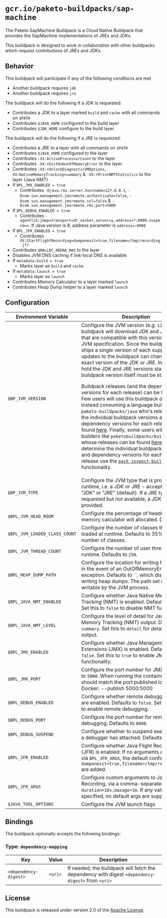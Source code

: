# `gcr.io/paketo-buildpacks/sap-machine`

The Paketo SapMachine Buildpack is a Cloud Native Buildpack that provides the SapMachine implementations of JREs and JDKs.

This buildpack is designed to work in collaboration with other buildpacks which request contributions of JREs and JDKs.

## Behavior

This buildpack will participate if any of the following conditions are met

* Another buildpack requires `jdk`
* Another buildpack requires `jre`

The buildpack will do the following if a JDK is requested:

* Contributes a JDK to a layer marked `build` and `cache` with all commands on `$PATH`
* Contributes `$JAVA_HOME` configured to the build layer
* Contributes `$JDK_HOME` configure to the build layer

The buildpack will do the following if a JRE is requested:

* Contributes a JRE to a layer with all commands on `$PATH`
* Contributes `$JAVA_HOME` configured to the layer
* Contributes `-XX:ActiveProcessorCount` to the layer
* Contributes `-XX:+ExitOnOutOfMemoryError` to the layer
* Contributes `-XX:+UnlockDiagnosticVMOptions`,`-XX:NativeMemoryTracking=summary` & `-XX:+PrintNMTStatistics` to the layer (Java NMT)
* If `BPL_JMX_ENABLED = true`
  * Contributes `-Djava.rmi.server.hostname=127.0.0.1`, `-Dcom.sun.management.jmxremote.authenticate=false`, `-Dcom.sun.management.jmxremote.ssl=false` & `-Dcom.sun.management.jmxremote.rmi.port=5000`
* If `BPL_DEBUG_ENABLED = true`
  * Contributes `-agentlib:jdwp=transport=dt_socket,server=y,address=*:8000,suspend=n`. If Java version is 8, address parameter is `address=:8000`
* If `BPL_JFR_ENABLED = true`
  * Contributes `-XX:StartFlightRecording=dumponexit=true,filename=/tmp/recording.jfr`
* Contributes `$MALLOC_ARENA_MAX` to the layer
* Disables JVM DNS caching if link-local DNS is available
* If `metadata.build = true`
  * Marks layer as `build` and `cache`
* If `metadata.launch = true`
  * Marks layer as `launch`
* Contributes Memory Calculator to a layer marked `launch`
* Contributes Heap Dump helper to a layer marked `launch`

## Configuration

| Environment Variable          | Description                                                                                                                                                                                                                                                                                                                                                                                                                                                                                                                                                                                                                                                                                                                                                                                                                                                                                                                                                                                                                                                                                                                                                                                                                                   |
| ----------------------------- | --------------------------------------------------------------------------------------------------------------------------------------------------------------------------------------------------------------------------------------------------------------------------------------------------------------------------------------------------------------------------------------------------------------------------------------------------------------------------------------------------------------------------------------------------------------------------------------------------------------------------------------------------------------------------------------------------------------------------------------------------------------------------------------------------------------------------------------------------------------------------------------------------------------------------------------------------------------------------------------------------------------------------------------------------------------------------------------------------------------------------------------------------------------------------------------------------------------------------------------------- |
| `$BP_JVM_VERSION`             | Configure the JVM version (e.g. `11`, `17`).  The buildpack will download JDK and JRE assets that are compatible with this version of the JVM specification.  Since the buildpack only ships a single version of each supported line, updates to the buildpack can change the exact version of the JDK or JRE.  In order to hold the JDK and JRE versions stable, the buildpack version itself must be stable.<p/><p/>Buildpack releases (and the dependency versions for each release) can be found [here][bpv].  Few users will use this buildpack directly, instead consuming a language buildpack like `paketo-buildpacks/java` who's releases (and the individual buildpack versions and dependency versions for each release) can be found [here](https://github.com/paketo-buildpacks/java/releases).  Finally, some users will consume builders like `paketobuildpacks/builder:base` whose releases can be found [here](https://hub.docker.com/r/paketobuildpacks/builder/tags?page=1&name=base).  To determine the individual buildpack versions and dependency versions for each builder release use the [`pack inspect-builder <image>`](https://buildpacks.io/docs/reference/pack/pack_inspect-builder/) functionality. |
| `$BP_JVM_TYPE`                | Configure the JVM type that is provided at runtime, i.e. a JDK or JRE - accepts values "JDK" or "JRE" (default). If a JRE type is requested but not available, a JDK will be provided.                                                                                                                                                                                                                                                                                                                                                                                                                                                                                                                                                                                                                                                                                                                                                                                                                                                                                                                                                                                                                                                        |
| `$BPL_JVM_HEAD_ROOM`          | Configure the percentage of headroom the memory calculator will allocated.  Defaults to `0`.                                                                                                                                                                                                                                                                                                                                                                                                                                                                                                                                                                                                                                                                                                                                                                                                                                                                                                                                                                                                                                                                                                                                                  |
| `$BPL_JVM_LOADED_CLASS_COUNT` | Configure the number of classes that will be loaded at runtime.  Defaults to 35% of the number of classes.                                                                                                                                                                                                                                                                                                                                                                                                                                                                                                                                                                                                                                                                                                                                                                                                                                                                                                                                                                                                                                                                                                                                    |
| `$BPL_JVM_THREAD_COUNT`       | Configure the number of user threads at runtime.  Defaults to `250`.                                                                                                                                                                                                                                                                                                                                                                                                                                                                                                                                                                                                                                                                                                                                                                                                                                                                                                                                                                                                                                                                                                                                                                          |
| `$BPL_HEAP_DUMP_PATH`         | Configure the location for writing heap dumps in the event of an OutOfMemoryError exception. Defaults to ``, which disables writing heap dumps. The path set must be writable by the JVM process.                                                                                                                                                                                                                                                                                                                                                                                                                                                                                                                                                                                                                                                                                                                                                                                                                                                                                                                                                                                                                                             |
| `$BPL_JAVA_NMT_ENABLED`         | Configure whether Java Native Memory Tracking (NMT) is enabled. Defaults to `true`. Set this to `false` to disable NMT functionality.                                                                                                                                                                                                                                                                                                                                                                                                                                                                                                                                                                                                                                                                                                                                                                                                                                                                                                                                                                                                                                         |
| `$BPL_JAVA_NMT_LEVEL`         | Configure the level of detail for Java Native Memory Tracking (NMT) output. Defaults to `summary`. Set this to `detail` for detailed NMT output.                                                                                                                                                                                                                                                                                                                                                                                                                                                                                                                                                                                                                                                                                                                                                                                                                                                                                                                                                                                                                                             |
| `$BPL_JMX_ENABLED`         | Configure whether Java Management Extensions (JMX) is enabled. Defaults to `false`. Set this to `true` to enable JMX functionality.                                                                                                                                                                                                                                                                                                                                                                                                                                                                                                                                                                                                                                                                                                                                                                                                                                                                                                                                                                                                                                         |
| `$BPL_JMX_PORT`         | Configure the port number for JMX. Defaults to `5000`. When running the container, this value should match the port published locally, i.e. for Docker: --publish 5000:5000                                                                                                                                                                                                                                                                                                                                                                                                                                                                                                                                                                                                                                                                                                                                                                                                                                                                                                                                                                                                                       |
| `$BPL_DEBUG_ENABLED`         | Configure whether remote debugging features are enabled. Defaults to `false`. Set this to `true` to enable remote debugging.                                                                                                                                                                                                                                                                                                                                                                                                                                                                                                                                                                                                                                                                                                                                                                                                                                                                                                                                                                                                                                         |
| `$BPL_DEBUG_PORT`         | Configure the port number for remote debugging. Defaults to `8000`.
| `$BPL_DEBUG_SUSPEND`         | Configure whether to suspend execution until a debugger has attached. Defaults to `false`.
| `$BPL_JFR_ENABLED`         | Configure whether Java Flight Recording (JFR) is enabled. If no arguments are specified via `BPL_JFR_ARGS`, the default config args `dumponexit=true,filename=/tmp/recording.jfr` are added.
| `$BPL_JFR_ARGS`         | Configure custom arguments to Java Flight Recording, via a comma-separated list, e.g. `duration=10s,maxage=1m`. If any values are specified, no default args are supplied.
| `$JAVA_TOOL_OPTIONS`          | Configure the JVM launch flags                                                                                                                                                                                                                                                                                                                                                                                                                                                                                                                                                                                                                                                                                                                                                                                                                                                                                                                                                                                                                                                                                                                                                                                                                |

[bpv]: https://github.com/paketo-buildpacks/sap-machine/releases

## Bindings

The buildpack optionally accepts the following bindings:

### Type: `dependency-mapping`

| Key                   | Value   | Description                                                                                       |
| --------------------- | ------- | ------------------------------------------------------------------------------------------------- |
| `<dependency-digest>` | `<uri>` | If needed, the buildpack will fetch the dependency with digest `<dependency-digest>` from `<uri>` |

## License

This buildpack is released under version 2.0 of the [Apache License][a].

[a]: http://www.apache.org/licenses/LICENSE-2.0
